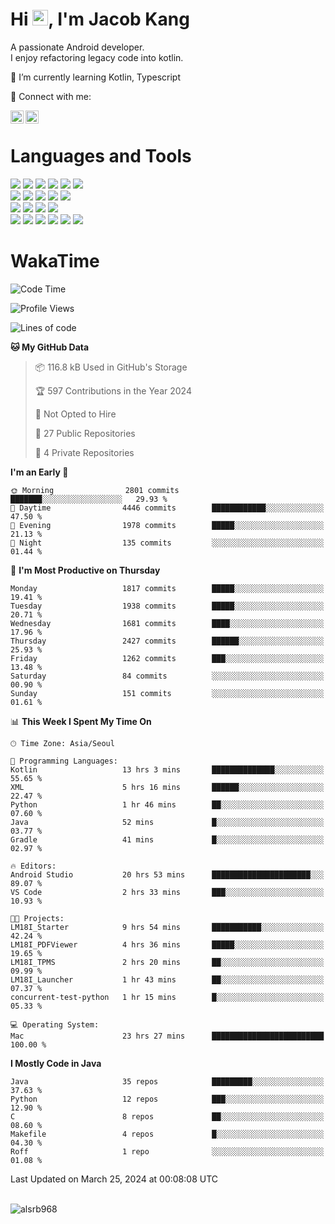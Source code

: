 # Hi <img src="https://media.giphy.com/media/hvRJCLFzcasrR4ia7z/giphy.gif" width="25px">, I'm Jacob Kang
A passionate Android developer.
</br>
I enjoy refactoring legacy code into kotlin.

🌱 I’m currently learning Kotlin, Typescript

🤝 Connect with me:

<a href="https://www.linkedin.com/in/minkyu-kang-b7477b1b2/"><img align="left" src="https://raw.githubusercontent.com/yushi1007/yushi1007/main/images/linkedin.svg" alt="Minkyu Kang | LinkedIn" width="21px"/></a>
<a href="https://www.instagram.com/_jacob_kang/"><img align="left" src="https://raw.githubusercontent.com/yushi1007/yushi1007/main/images/instagram.svg" alt="Jacob Kang | Instagram" width="21px"/></a>

</br>

# Languages and Tools

<div align="left">
<img src="https://img.shields.io/badge/java-007396?logo=java&logoColor=white"/>
<img src="https://img.shields.io/badge/kotlin-7F52FF?logo=kotlin&logoColor=white"/>
<img src="https://img.shields.io/badge/python-3776AB?logo=python&logoColor=white"/>
<img src="https://img.shields.io/badge/bash shell-4EAA25?logo=gnubash&logoColor=white"/>
<img src="https://img.shields.io/badge/c-A8B9CC?logo=c&logoColor=white"/>
<img src="https://img.shields.io/badge/c++-00599C?logo=c%2b%2b&logoColor=white"/>
</div>
<div align="left">
<img src="https://img.shields.io/badge/git-F05032?logo=git&logoColor=white"/>
<img src="https://img.shields.io/badge/github-181717?logo=github&logoColor=white"/>
<img src="https://img.shields.io/badge/mysql-4479A1?logo=mysql&logoColor=white"/>
<img src="https://img.shields.io/badge/sqlite-003B57?logo=sqlite&logoColor=white"/>
<img src="https://img.shields.io/badge/amazon AWS-232F3E?logo=amazonaws&logoColor=white"/>
</div>
<div align="left">
<img src="https://img.shields.io/badge/android-3DDC84?logo=android&logoColor=white"/>
<img src="https://img.shields.io/badge/linux-FCC624?logo=linux&logoColor=white"/>
<img src="https://img.shields.io/badge/flask-000000?logo=flask&logoColor=white"/>
<img src="https://img.shields.io/badge/arduino-00979D?logo=arduino&logoColor=white"/>
</div>
<div align="left">
<img src="https://img.shields.io/badge/slack-4A154B?logo=slack&logoColor=white"/>
<img src="https://img.shields.io/badge/notion-000000?logo=notion&logoColor=white"/>
<img src="https://img.shields.io/badge/jira-0052CC?logo=jira&logoColor=white"/>
<img src="https://img.shields.io/badge/postman-FF6C37?logo=postman&logoColor=white"/>
<img src="https://img.shields.io/badge/intellij-000000?logo=intellijidea&logoColor=white"/>
<img src="https://img.shields.io/badge/pycharm-000000?logo=pycharm&logoColor=white"/>
</div>

# WakaTime

<!--START_SECTION:waka-->
![Code Time](http://img.shields.io/badge/Code%20Time-3%2C632%20hrs%2056%20mins-blue)

![Profile Views](http://img.shields.io/badge/Profile%20Views-0-blue)

![Lines of code](https://img.shields.io/badge/From%20Hello%20World%20I%27ve%20Written-7.1%20million%20lines%20of%20code-blue)

**🐱 My GitHub Data** 

> 📦 116.8 kB Used in GitHub's Storage 
 > 
> 🏆 597 Contributions in the Year 2024
 > 
> 🚫 Not Opted to Hire
 > 
> 📜 27 Public Repositories 
 > 
> 🔑 4 Private Repositories 
 > 
**I'm an Early 🐤** 

```text
🌞 Morning                2801 commits        ███████░░░░░░░░░░░░░░░░░░   29.93 % 
🌆 Daytime                4446 commits        ████████████░░░░░░░░░░░░░   47.50 % 
🌃 Evening                1978 commits        █████░░░░░░░░░░░░░░░░░░░░   21.13 % 
🌙 Night                  135 commits         ░░░░░░░░░░░░░░░░░░░░░░░░░   01.44 % 
```
📅 **I'm Most Productive on Thursday** 

```text
Monday                   1817 commits        █████░░░░░░░░░░░░░░░░░░░░   19.41 % 
Tuesday                  1938 commits        █████░░░░░░░░░░░░░░░░░░░░   20.71 % 
Wednesday                1681 commits        ████░░░░░░░░░░░░░░░░░░░░░   17.96 % 
Thursday                 2427 commits        ██████░░░░░░░░░░░░░░░░░░░   25.93 % 
Friday                   1262 commits        ███░░░░░░░░░░░░░░░░░░░░░░   13.48 % 
Saturday                 84 commits          ░░░░░░░░░░░░░░░░░░░░░░░░░   00.90 % 
Sunday                   151 commits         ░░░░░░░░░░░░░░░░░░░░░░░░░   01.61 % 
```


📊 **This Week I Spent My Time On** 

```text
🕑︎ Time Zone: Asia/Seoul

💬 Programming Languages: 
Kotlin                   13 hrs 3 mins       ██████████████░░░░░░░░░░░   55.65 % 
XML                      5 hrs 16 mins       ██████░░░░░░░░░░░░░░░░░░░   22.47 % 
Python                   1 hr 46 mins        ██░░░░░░░░░░░░░░░░░░░░░░░   07.60 % 
Java                     52 mins             █░░░░░░░░░░░░░░░░░░░░░░░░   03.77 % 
Gradle                   41 mins             █░░░░░░░░░░░░░░░░░░░░░░░░   02.97 % 

🔥 Editors: 
Android Studio           20 hrs 53 mins      ██████████████████████░░░   89.07 % 
VS Code                  2 hrs 33 mins       ███░░░░░░░░░░░░░░░░░░░░░░   10.93 % 

🐱‍💻 Projects: 
LM18I_Starter            9 hrs 54 mins       ███████████░░░░░░░░░░░░░░   42.24 % 
LM18I_PDFViewer          4 hrs 36 mins       █████░░░░░░░░░░░░░░░░░░░░   19.65 % 
LM18I_TPMS               2 hrs 20 mins       ██░░░░░░░░░░░░░░░░░░░░░░░   09.99 % 
LM18I_Launcher           1 hr 43 mins        ██░░░░░░░░░░░░░░░░░░░░░░░   07.37 % 
concurrent-test-python   1 hr 15 mins        █░░░░░░░░░░░░░░░░░░░░░░░░   05.33 % 

💻 Operating System: 
Mac                      23 hrs 27 mins      █████████████████████████   100.00 % 
```

**I Mostly Code in Java** 

```text
Java                     35 repos            █████████░░░░░░░░░░░░░░░░   37.63 % 
Python                   12 repos            ███░░░░░░░░░░░░░░░░░░░░░░   12.90 % 
C                        8 repos             ██░░░░░░░░░░░░░░░░░░░░░░░   08.60 % 
Makefile                 4 repos             █░░░░░░░░░░░░░░░░░░░░░░░░   04.30 % 
Roff                     1 repo              ░░░░░░░░░░░░░░░░░░░░░░░░░   01.08 % 
```




 Last Updated on March 25, 2024 at 00:08:08 UTC
<!--END_SECTION:waka-->

</br>

<div align="left">
<img align="left" src="https://github-readme-stats.vercel.app/api/top-langs?username=alsrb968&show_icons=true&locale=en&layout=compact&theme=dark" alt="alsrb968" />
</div>
